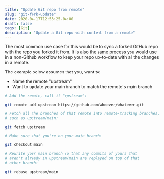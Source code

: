 ```yaml
---
title: "Update Git repo from remote"
slug: "git-fork-update"
date: 2020-04-17T12:53:25-04:00
draft: false
tags: [Git]
description: "Update a Git repo with content from a remote"
---
```


The most common use case for this would be to sync a forked GitHub repo with the repo you forked it from. It is also the same process you would use in a non-Github workflow to keep your repo up-to-date with all the changes in a remote.

The example below assumes that you, want to:

- Name the remote "upstream"
- Want to update your main branch to match the remote's main branch

```bash
# Add the remote, call it "upstream":

git remote add upstream https://github.com/whoever/whatever.git

# Fetch all the branches of that remote into remote-tracking branches,
# such as upstream/main:

git fetch upstream

# Make sure that you're on your main branch:

git checkout main

# Rewrite your main branch so that any commits of yours that
# aren't already in upstream/main are replayed on top of that
# other branch:

git rebase upstream/main
```
